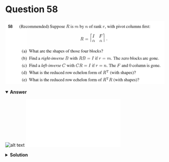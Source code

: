 # Question 58
![alt text](q58.png)

<details open>
<summary><b>Answer</b></summary>

![alt text](a58.svg)
![alt text](a58.py)
</details>

<details>
<summary><b>Solution</b></summary>

![alt text](s58.png)
</details>
